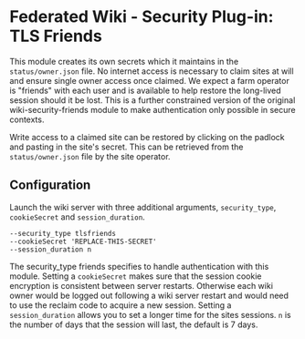 # Federated Wiki - Security Plug-in: TLS Friends

This module creates its own secrets which it maintains in the `status/owner.json` file. No internet access is necessary to claim sites at will and ensure single owner access once claimed. We expect a farm operator is "friends" with each user and is available to help restore the long-lived session should it be lost. This is a further constrained version of the original wiki-security-friends module to make authentication only possible in secure contexts.

Write access to a claimed site can be restored by clicking on the padlock and pasting in the site's
secret. This can be retrieved from the `status/owner.json` file by the site operator.

## Configuration

Launch the wiki server with three additional arguments, `security_type`, `cookieSecret` and `session_duration`.

```
--security_type tlsfriends
--cookieSecret 'REPLACE-THIS-SECRET'
--session_duration n
```

The security_type friends specifies to handle authentication with this module. Setting a `cookieSecret` makes sure that the session cookie encryption is consistent between server restarts. Otherwise each wiki owner would be logged out following a wiki server restart and would need to use the reclaim code to acquire a new session.
Setting a `session_duration` allows you to set a longer time for the sites sessions. `n` is the number of days that the session will last, the default is 7 days.
